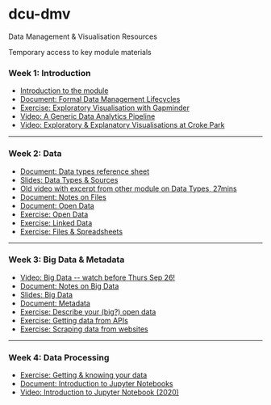 # dcu-dmv
Data Management &amp; Visualisation Resources

Temporary access to key module materials 

### Week 1: Introduction
 * [Introduction to the module](01/01_CSC1143_Introduction.pdf) 
 * [Document: Formal Data Management Lifecycles](01/01_Formal_Data_Management_Lifecycles.md)
 * [Exercise: Exploratory Visualisation with Gapminder](01/01_Lab_Exploring_Data.md) 
 * [Video: A Generic Data Analytics Pipeline](https://youtu.be/7_qzNabbt5E)
 * [Video: Exploratory & Explanatory Visualisations at Croke Park](https://youtu.be/Sc8S-6J7AKM)

-----

### Week 2: Data 
 * [Document: Data types reference sheet](02/02_Reference_Sheet_for_Data_Types.md)
 * [Slides: Data Types \& Sources](02/02_Data_Types_Sources.pdf) 
 * [Old video with excerpt from other module on Data Types, 27mins](https://youtu.be/Ew0AWqfQqbQ)
 * [Document: Notes on Files](02/02_Notes_on_Files.md)
 * [Document: Open Data](02/02_Open_Data.md)
 * [Exercise: Open Data](02/02_Exercise_using_Open_Data.md)
 * [Exercise: Linked Data](02/02_Linked_Data.md)
 * [Exercise: Files \& Spreadsheets](02/02_Exercises_with_Data_Files_-_Spreadsheets_.md)

----- 

 ### Week 3: Big Data \& Metadata
 * [Video: Big Data -- watch before Thurs Sep 26!](https://youtu.be/xX-6KrYmMnA)
 * [Document: Notes on Big Data](03/03_Big_Data.md) 
 * [Slides: Big Data](03/03_Big_Data.pdf)
 * [Document: Metadata](03/03_Metadata.md)
 * [Exercise: Describe your (big?) open data]()
 * [Exercise: Getting data from APIs](03/Exercise_Getting_data_from_APIs.md)
 * [Exercise: Scraping data from websites](03/Introduction_to_scraping_data_from_websites.md) 

 -----

 ### Week 4: Data Processing
  * [Exercise: Getting \& knowing your data](04/More_exercises_in_getting_and_knowing_your_data.ipynb)
  * [Document: Introduction to Jupyter Notebooks](03/Introduction_to_Jupyter_Notebooks.md)
  * [Video: Introduction to Jupyter Notebook \(2020\)](https://youtu.be/-YadxRerPL4)